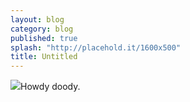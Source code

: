 ```yaml
---
layout: blog
category: blog
published: true
splash: "http://placehold.it/1600x500"
title: Untitled
---
```


![](/media/Photo%20Jul%2005%2C%204%2039%2036%20PM.gif)Howdy doody.